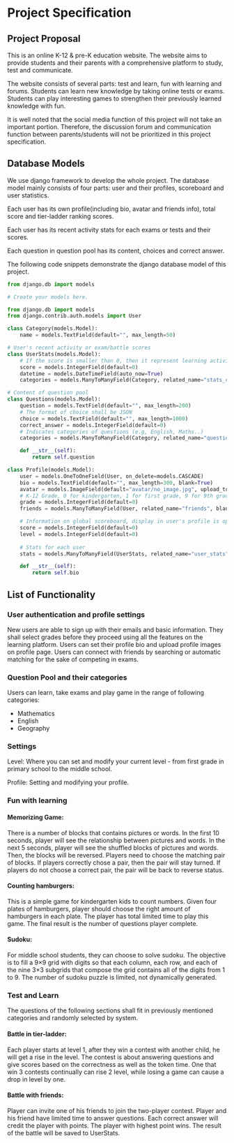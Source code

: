 # Project Specification
## Project Proposal
This is an online K-12 & pre-K education website. The website aims to provide students and their parents with a comprehensive platform to study, test and communicate.

The website consists of several parts: test and learn, fun with learning and forums. Students can learn new knowledge by taking online tests or exams. Students can play interesting games to strengthen their previously learned knowledge with fun.

It is well noted that the social media function of this project will not take an important portion. Therefore, the discussion forum and communication function between parents/students will not be prioritized in this project specification.

## Database Models
We use django framework to develop the whole project. The database model mainly consists of four parts: user and their profiles, scoreboard and user statistics.

Each user has its own profile(including bio, avatar and friends info), total score and tier-ladder ranking scores. 

Each user has its recent activity stats for each exams or tests and their scores.

Each question in question pool has its content, choices and correct answer.

The following code snippets demonstrate the django database model of this project.


```python
from django.db import models

# Create your models here.

from django.db import models
from django.contrib.auth.models import User

class Category(models.Model):
    name = models.TextField(default="", max_length=50)

# User's recent activity or exam/battle scores
class UserStats(models.Model):
    # If the score is smaller than 0, then it represent learning activity
    score = models.IntegerField(default=0)
    datetime = models.DateTimeField(auto_now=True)
    categories = models.ManyToManyField(Category, related_name="stats_category")

# Content of question pool
class Questions(models.Model):
    question = models.TextField(default="", max_length=200)
    # The format of choice shall be JSON
    choice = models.TextField(default="", max_length=1000)
    correct_answer = models.IntegerField(default=0)
    # Indicates categories of questions (e.g, English, Maths..)
    categories = models.ManyToManyField(Category, related_name="question_category")

    def __str__(self):
        return self.question

class Profile(models.Model):
    user = models.OneToOneField(User, on_delete=models.CASCADE)
    bio = models.TextField(default="", max_length=300, blank=True)
    avatar = models.ImageField(default="avatar/no_image.jpg", upload_to='avatar/', blank=True)
    # K-12 Grade, 0 for kindergarten, 1 for first grade, 9 for 9th grade and so on
    grade = models.IntegerField(default=0)
    friends = models.ManyToManyField(User, related_name="friends", blank=True)

    # Information on global scoreboard, display in user's profile is optional.
    score = models.IntegerField(default=0)
    level = models.IntegerField(default=0)
    
    # Stats for each user
    stats = models.ManyToManyField(UserStats, related_name="user_stats", blank=True)

    def __str__(self):
        return self.bio
```

## List of Functionality
### User authentication and profile settings
New users are able to sign up with their emails and basic information. They shall select grades before they proceed using all the features on the learning platform. Users can set their profile bio and upload profile images on profile page. Users can connect with friends by searching or automatic matching for the sake of competing in exams.
### Question Pool and their categories
Users can learn, take exams and play game in the range of following categories:

+ Mathematics
+ English
+ Geography

### Settings
Level: Where you can set and modify your current level - from first grade in primary school to the middle school. 

Profile: Setting and modifying your profile.


### Fun with learning
#### Memorizing Game:
There is a number of blocks that contains pictures or words. In the first 10 seconds, player will see the relationship between pictures and words. In the next 5 seconds, player will see the shuffled blocks of pictures and words. Then, the blocks will be reversed. Players need to choose the matching pair of blocks.
If players correctly chose a pair, then the pair will stay turned. If players do not choose a correct pair, the pair will be back to reverse status. 

#### Counting hamburgers: 

This is a simple game for kindergarten kids to count numbers. 
Given four plates of hamburgers, player should choose the right amount of hamburgers in each plate. The player has total limited time to play this game. The final result is the number of questions player complete.

#### Sudoku: 
For middle school students, they can choose to solve sudoku. The objective is to fill a 9×9 grid with digits so that each column, each row, and each of the nine 3×3 subgrids that compose the grid contains all of the digits from 1 to 9.
The number of sudoku puzzle is limited, not dynamically generated.

### Test and Learn

The questions of the following sections shall fit in previously mentioned categories and randomly selected by system.

#### Battle in tier-ladder: 
Each player starts at level 1, after they win a contest with another child, he will get a rise in the level. The contest is about answering questions and give scores based on the correctness as well as the token time. One that win 3 contests continually can rise 2 level, while losing a game can cause a drop in level by one.  

#### Battle with friends:  
Player can invite one of his friends to join the two-player contest. Player and his friend have limited time to answer questions. Each correct answer will credit the player with points. 
The player with highest point wins. The result of the battle will be saved to UserStats. 



